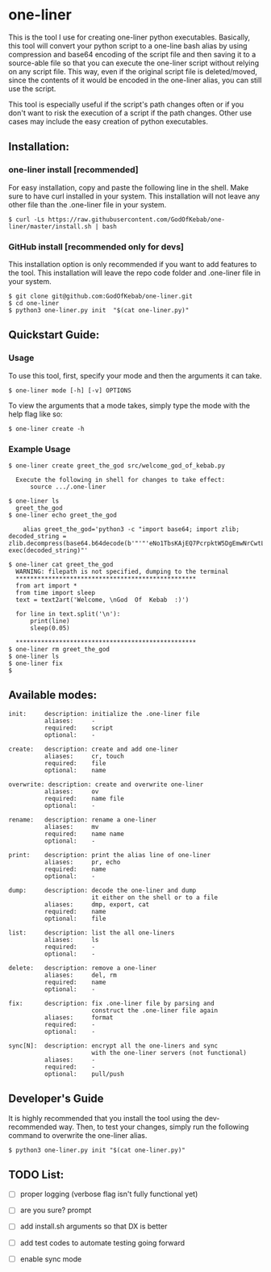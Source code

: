 # one-liner
This is the tool I use for creating one-liner python executables.
Basically, this tool will convert your python script to a one-line
bash alias by using compression and base64 encoding of the script
file and then saving it to a source-able file so that you can
execute the one-liner script without relying on any script file. 
This way, even if the original script file is deleted/moved, since
the contents of it would be encoded in the one-liner alias, you can
still use the script.

This tool is especially useful if the script's path changes often
or if you don't want to risk the execution of a script if the path 
changes. Other use cases may include the easy creation of python
executables.

## Installation:
### one-liner install [recommended]
For easy installation, copy and paste the following line in the shell. 
Make sure to have curl installed in your system. This installation
will not leave any other file than the .one-liner file in your system.

    $ curl -Ls https://raw.githubusercontent.com/GodOfKebab/one-liner/master/install.sh | bash

### GitHub install [recommended only for devs]
This installation option is only recommended if you want to add features
to the tool. This installation will leave the repo code folder and 
.one-liner file in your system.

    $ git clone git@github.com:GodOfKebab/one-liner.git
    $ cd one-liner
    $ python3 one-liner.py init  "$(cat one-liner.py)" 

## Quickstart Guide:
### Usage

To use this tool, first, specify your mode and then the arguments it can take.

    $ one-liner mode [-h] [-v] OPTIONS

To view the arguments that a mode takes, simply type the mode with the 
help flag like so:

    $ one-liner create -h

### Example Usage

    $ one-liner create greet_the_god src/welcome_god_of_kebab.py
      
      Execute the following in shell for changes to take effect:
          source .../.one-liner
    
    $ one-liner ls
      greet_the_god
    $ one-liner echo greet_the_god
    
        alias greet_the_god='python3 -c "import base64; import zlib; decoded_string = zlib.decompress(base64.b64decode(b'"'"'eNo1TbsKAjEQ7PcrpktW5DgEmwNrCwtLm2vudAMLeZFL4eebBJxmmGEerqSArVRoyKnRiVx3qgb5W4cXyVTlW3FDp0vLW/MS/05BzljjPX2ApwMesm87sLBhIpcKvMa2E0dtOrLXVlyj4YXQkIvGanuGhx5Pdp7mK9MPXEIv4Q=='"'"')).decode(); exec(decoded_string)"'    
    
    $ one-liner cat greet_the_god
      WARNING: filepath is not specified, dumping to the terminal
      **************************************************
      from art import *
      from time import sleep
      text = text2art('Welcome, \nGod  Of  Kebab  :)')
    
      for line in text.split('\n'):
          print(line)
          sleep(0.05)
    
      **************************************************
    $ one-liner rm greet_the_god
    $ one-liner ls
    $ one-liner fix
    $

## Available modes:

    init:     description: initialize the .one-liner file
              aliases:     -
              required:    script
              optional:    -
    
    create:   description: create and add one-liner
              aliases:     cr, touch
              required:    file
              optional:    name

    overwrite: description: create and overwrite one-liner
              aliases:     ov
              required:    name file
              optional:    -

    rename:   description: rename a one-liner
              aliases:     mv
              required:    name name
              optional:    -

    print:    description: print the alias line of one-liner
              aliases:     pr, echo
              required:    name
              optional:    -

    dump:     description: decode the one-liner and dump 
                           it either on the shell or to a file
              aliases:     dmp, export, cat
              required:    name
              optional:    file

    list:     description: list the all one-liners 
              aliases:     ls
              required:    -
              optional:    -

    delete:   description: remove a one-liner
              aliases:     del, rm
              required:    name
              optional:    -

    fix:      description: fix .one-liner file by parsing and 
                           construct the .one-liner file again
              aliases:     format
              required:    -
              optional:    -

    sync[N]:  description: encrypt all the one-liners and sync
                           with the one-liner servers (not functional)
              aliases:     - 
              required:    -
              optional:    pull/push

## Developer's Guide

It is highly recommended that you install the tool using the
dev-recommended way. Then, to test your changes, simply run the
following command to overwrite the one-liner alias.

    $ python3 one-liner.py init "$(cat one-liner.py)"

## TODO List:

- [ ] proper logging (verbose flag isn't fully functional yet)
- [ ] are you sure? prompt
- [ ] add install.sh arguments so that DX is better
- [ ] add test codes to automate testing going forward
- [ ] enable sync mode


